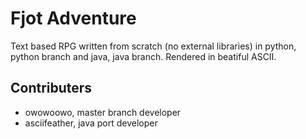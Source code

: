 # Fjot Adventure
Text based RPG written from scratch (no external libraries) in python, python branch and java, java branch. Rendered in beatiful ASCII. 

## Contributers
- owowoowo, master branch developer
- asciifeather, java port developer
